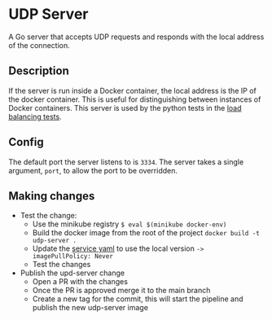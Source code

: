 # UDP Server

A Go server that accepts UDP requests and responds with the local address of the connection.

## Description

If the server is run inside a Docker container, the local address is the IP of the docker container. This is useful
for distinguishing between instances of Docker containers. This server is used by the python tests in the
[load balancing tests](../suite/test_transport_server_udp_load_balance.py).

## Config

The default port the server listens to is `3334`. The server takes a single argument, `port`, to allow the port to be
overridden.

## Making changes

- Test the change:
  - Use the minikube registry ```$ eval $(minikube docker-env)```
  - Build the docker image from the root of the project ```docker build -t udp-server .```
  - Update the [service yaml](https://github.com/nginxinc/kubernetes-ingress/blob/main/tests/data/transport-server-udp-load-balance/standard/service_deployment.yaml)
  to use the local version ```-> imagePullPolicy: Never```
  - Test the changes
- Publish the upd-server change
  - Open a PR with the changes
  - Once the PR is approved merge it to the main branch
  - Create a new tag for the commit, this will start the pipeline and publish the new udp-server image
